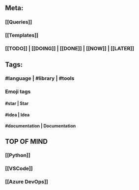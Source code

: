 ## **Meta:**
### [[Queries]]
### [[Templates]]
### [[TODO]] | [[DOING]] | [[DONE]] | [[NOW]] | [[LATER]]
## **Tags:**
### #language | #library | #tools
### **Emoji tags**
#### #star | Star
#### #idea | Idea
#### #documentation | Documentation
## **TOP OF MIND**
### [[Python]]
### [[VSCode]]
### [[Azure DevOps]]
